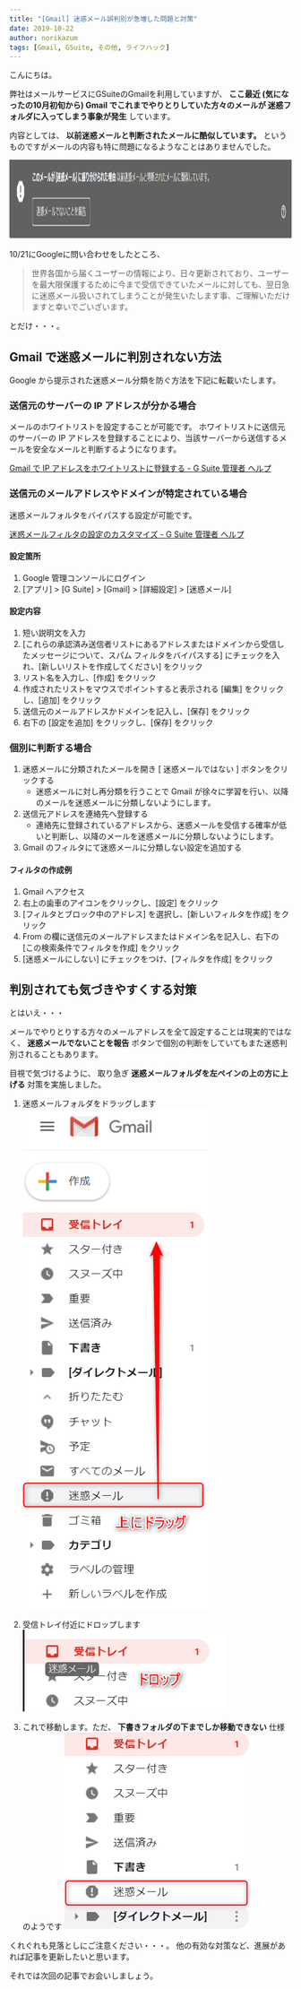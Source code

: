 ```yaml
---
title: "[Gmail] 迷惑メール誤判別が急増した問題と対策"
date: 2019-10-22
author: norikazum
tags: [Gmail, GSuite, その他, ライフハック]
---
```


こんにちは。

弊社はメールサービスにGSuiteのGmailを利用していますが、 **ここ最近 (気になったの10月初旬から) Gmail でこれまでやりとりしていた方々のメールが 迷惑フォルダに入ってしまう事象が発生** しています。

内容としては、 **以前迷惑メールと判断されたメールに酷似しています。** というものですがメールの内容も特に問題になるようなことはありませんでした。

<a href="images/measures-to-enter-junk-mail-folder-1.png"><img src="images/measures-to-enter-junk-mail-folder-1.png" alt="" width="1457" height="141" class="alignnone size-full wp-image-11067" /></a>

10/21にGoogleに問い合わせをしたところ、

> 世界各国から届くユーザーの情報により、日々更新されており、ユーザーを最大限保護するために今まで受信できていたメールに対しても、翌日急に迷惑メール扱いされてしまうことが発生いたします事、ご理解いただけますと幸いでごいざいます。

とだけ・・・。


## Gmail で迷惑メールに判別されない方法

Google から提示された迷惑メール分類を防ぐ方法を下記に転載いたします。

### 送信元のサーバーの IP アドレスが分かる場合

メールのホワイトリストを設定することが可能です。
ホワイトリストに送信元のサーバーの IP アドレスを登録することにより、当該サーバーから送信するメールを安全なメールと判断するようになります。

[Gmail で IP アドレスをホワイトリストに登録する - G Suite 管理者 ヘルプ](https://support.google.com/a/answer/60751?hl=ja)

### 送信元のメールアドレスやドメインが特定されている場合
迷惑メールフォルタをバイパスする設定が可能です。

[迷惑メールフィルタの設定のカスタマイズ - G Suite 管理者 ヘルプ](https://support.google.com/a/answer/2368132?hl=ja)

#### 設定箇所

1. Google 管理コンソールにログイン
2. [アプリ] > [G Suite] > [Gmail] > [詳細設定] > [迷惑メール]

#### 設定内容

1. 短い説明文を入力
2. [これらの承認済み送信者リストにあるアドレスまたはドメインから受信したメッセージについて、スパム フィルタをバイパスする] にチェックを入れ、[新しいリストを作成してください] をクリック
3. リスト名を入力し、[作成] をクリック
4. 作成されたリストをマウスでポイントすると表示される [編集] をクリックし、[追加] をクリック
5. 送信元のメールアドレスかドメインを記入し、[保存] をクリック
6. 右下の [設定を追加] をクリックし、[保存] をクリック

### 個別に判断する場合

1. 迷惑メールに分類されたメールを開き [ 迷惑メールではない ] ボタンをクリックする
    - 迷惑メールに対し再分類を行うことで Gmail が徐々に学習を行い、以降のメールを迷惑メールに分類しないようにします。
2. 送信元アドレスを連絡先へ登録する
    - 連絡先に登録されているアドレスから、迷惑メールを受信する確率が低いと判断し、以降のメールを迷惑メールに分類しないようにします。
3. Gmail のフィルタにて迷惑メールに分類しない設定を追加する

#### フィルタの作成例

1. Gmail へアクセス
2. 右上の歯車のアイコンをクリックし、[設定] をクリック
3. [フィルタとブロック中のアドレス] を選択し、[新しいフィルタを作成] をクリック
4. From の欄に送信元のメールアドレスまたはドメイン名を記入し、右下の [この検索条件でフィルタを作成] をクリック
5. [迷惑メールにしない] にチェックをつけ、[フィルタを作成] をクリック

## 判別されても気づきやすくする対策

とはいえ・・・

メールでやりとりする方々のメールアドレスを全て設定することは現実的ではなく、
**迷惑メールでないことを報告** ボタンで個別の判断をしていてもまた迷惑判別されることもあります。

目視で気づけるように、 取り急ぎ **迷惑メールフォルダを左ペインの上の方に上げる** 対策を実施しました。

1. 迷惑メールフォルダをドラッグします
<a href="images/measures-to-enter-junk-mail-folder-2.png"><img src="images/measures-to-enter-junk-mail-folder-2.png" alt="" width="332" height="893" class="alignnone size-full wp-image-11076" /></a>

1. 受信トレイ付近にドロップします
<a href="images/measures-to-enter-junk-mail-folder-3.png"><img src="images/measures-to-enter-junk-mail-folder-3.png" alt="" width="361" height="146" class="alignnone size-full wp-image-11077" /></a>

1. これで移動します。ただ、 **下書きフォルダの下までしか移動できない** 仕様のようです
<a href="images/measures-to-enter-junk-mail-folder-4.png"><img src="images/measures-to-enter-junk-mail-folder-4.png" alt="" width="331" height="352" class="alignnone size-full wp-image-11078" /></a>

くれぐれも見落としにご注意ください・・・。
他の有効な対策など、進展があれば記事を更新したいと思います。

それでは次回の記事でお会いしましょう。